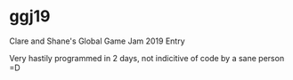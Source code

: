 # ggj19
Clare and Shane's Global Game Jam 2019 Entry

Very hastily programmed in 2 days, not indicitive of code by a sane person =D

